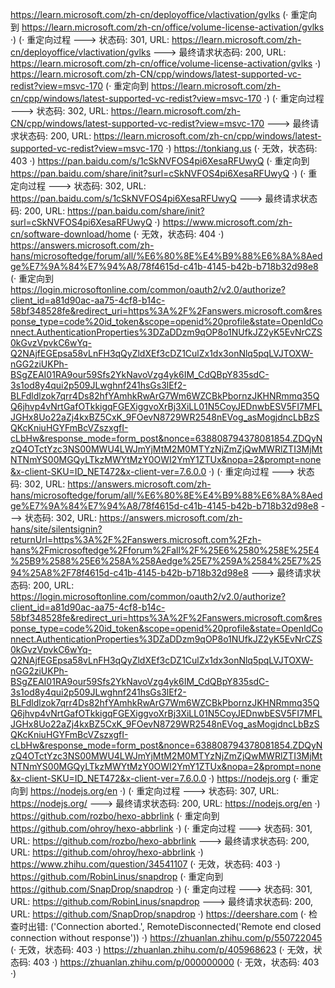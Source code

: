 https://learn.microsoft.com/zh-cn/deployoffice/vlactivation/gvlks (· 重定向到 https://learn.microsoft.com/zh-cn/office/volume-license-activation/gvlks ·)
(· 重定向过程 ---> 状态码: 301, URL: https://learn.microsoft.com/zh-cn/deployoffice/vlactivation/gvlks ---> 最终请求状态码: 200, URL: https://learn.microsoft.com/zh-cn/office/volume-license-activation/gvlks ·)
https://learn.microsoft.com/zh-CN/cpp/windows/latest-supported-vc-redist?view=msvc-170 (· 重定向到 https://learn.microsoft.com/zh-cn/cpp/windows/latest-supported-vc-redist?view=msvc-170 ·)
(· 重定向过程 ---> 状态码: 302, URL: https://learn.microsoft.com/zh-CN/cpp/windows/latest-supported-vc-redist?view=msvc-170 ---> 最终请求状态码: 200, URL: https://learn.microsoft.com/zh-cn/cpp/windows/latest-supported-vc-redist?view=msvc-170 ·)
https://tonkiang.us (· 无效，状态码: 403 ·)
https://pan.baidu.com/s/1cSkNVFOS4pi6XesaRFUwyQ (· 重定向到 https://pan.baidu.com/share/init?surl=cSkNVFOS4pi6XesaRFUwyQ ·)
(· 重定向过程 ---> 状态码: 302, URL: https://pan.baidu.com/s/1cSkNVFOS4pi6XesaRFUwyQ ---> 最终请求状态码: 200, URL: https://pan.baidu.com/share/init?surl=cSkNVFOS4pi6XesaRFUwyQ ·)
https://www.microsoft.com/zh-cn/software-download/home (· 无效，状态码: 404 ·)
https://answers.microsoft.com/zh-hans/microsoftedge/forum/all/%E6%80%8E%E4%B9%88%E6%8A%8Aedge%E7%9A%84%E7%94%A8/78f4615d-c41b-4145-b42b-b718b32d98e8 (· 重定向到 https://login.microsoftonline.com/common/oauth2/v2.0/authorize?client_id=a81d90ac-aa75-4cf8-b14c-58bf348528fe&redirect_uri=https%3A%2F%2Fanswers.microsoft.com&response_type=code%20id_token&scope=openid%20profile&state=OpenIdConnect.AuthenticationProperties%3DZaDDzm9qOP8o1NUfkJZ2yK5EvNrCZS0kGvzVpvkC6wYq-Q2NAjfEGEpsa58vLnFH3qQyZldXEf3cDZ1CulZx1dx3onNlq5pqLVJTOXW-nGG2ziUKPh-BSgZEAI01RA9our59Sfs2YkNavoVzg4yk6IM_CdQBpY835sdC-3s1od8y4qui2p509JLwghnf241hsGs3lEf2-BLFdldlzok7qrr4Ds82hfYAmhkRwArG7Wm6WZCBkPbornzJKHNRmmq35QQ6jhvp4vNrtGafOTkkigqFGEXiggvoXrBj3XiLL01N5CoyJEDnwbESV5FI7MFLJGHx8Uo22aZj4kxBZ5CxK_9FOevN8729WR2548nEVog_asMogjdncLbBzSQKcKniuHGYFmBcVZszxgfI-cLbHw&response_mode=form_post&nonce=638808794378081854.ZDQyNzQ4OTctYzc3NS00MWU4LWJmYjMtM2M0MTYzNjZmZjQwMWRlZTI3MjMtNTNmYS00MGQyLTkzMWYtMzY0OWI2YmY1ZTUx&nopa=2&prompt=none&x-client-SKU=ID_NET472&x-client-ver=7.6.0.0 ·)
(· 重定向过程 ---> 状态码: 302, URL: https://answers.microsoft.com/zh-hans/microsoftedge/forum/all/%E6%80%8E%E4%B9%88%E6%8A%8Aedge%E7%9A%84%E7%94%A8/78f4615d-c41b-4145-b42b-b718b32d98e8 ---> 状态码: 302, URL: https://answers.microsoft.com/zh-hans/site/silentsignin?returnUrl=https%3A%2F%2Fanswers.microsoft.com%2Fzh-hans%2Fmicrosoftedge%2Fforum%2Fall%2F%25E6%2580%258E%25E4%25B9%2588%25E6%258A%258Aedge%25E7%259A%2584%25E7%2594%25A8%2F78f4615d-c41b-4145-b42b-b718b32d98e8 ---> 最终请求状态码: 200, URL: https://login.microsoftonline.com/common/oauth2/v2.0/authorize?client_id=a81d90ac-aa75-4cf8-b14c-58bf348528fe&redirect_uri=https%3A%2F%2Fanswers.microsoft.com&response_type=code%20id_token&scope=openid%20profile&state=OpenIdConnect.AuthenticationProperties%3DZaDDzm9qOP8o1NUfkJZ2yK5EvNrCZS0kGvzVpvkC6wYq-Q2NAjfEGEpsa58vLnFH3qQyZldXEf3cDZ1CulZx1dx3onNlq5pqLVJTOXW-nGG2ziUKPh-BSgZEAI01RA9our59Sfs2YkNavoVzg4yk6IM_CdQBpY835sdC-3s1od8y4qui2p509JLwghnf241hsGs3lEf2-BLFdldlzok7qrr4Ds82hfYAmhkRwArG7Wm6WZCBkPbornzJKHNRmmq35QQ6jhvp4vNrtGafOTkkigqFGEXiggvoXrBj3XiLL01N5CoyJEDnwbESV5FI7MFLJGHx8Uo22aZj4kxBZ5CxK_9FOevN8729WR2548nEVog_asMogjdncLbBzSQKcKniuHGYFmBcVZszxgfI-cLbHw&response_mode=form_post&nonce=638808794378081854.ZDQyNzQ4OTctYzc3NS00MWU4LWJmYjMtM2M0MTYzNjZmZjQwMWRlZTI3MjMtNTNmYS00MGQyLTkzMWYtMzY0OWI2YmY1ZTUx&nopa=2&prompt=none&x-client-SKU=ID_NET472&x-client-ver=7.6.0.0 ·)
https://nodejs.org (· 重定向到 https://nodejs.org/en ·)
(· 重定向过程 ---> 状态码: 307, URL: https://nodejs.org/ ---> 最终请求状态码: 200, URL: https://nodejs.org/en ·)
https://github.com/rozbo/hexo-abbrlink (· 重定向到 https://github.com/ohroy/hexo-abbrlink ·)
(· 重定向过程 ---> 状态码: 301, URL: https://github.com/rozbo/hexo-abbrlink ---> 最终请求状态码: 200, URL: https://github.com/ohroy/hexo-abbrlink ·)
https://www.zhihu.com/question/34541107 (· 无效，状态码: 403 ·)
https://github.com/RobinLinus/snapdrop (· 重定向到 https://github.com/SnapDrop/snapdrop ·)
(· 重定向过程 ---> 状态码: 301, URL: https://github.com/RobinLinus/snapdrop ---> 最终请求状态码: 200, URL: https://github.com/SnapDrop/snapdrop ·)
https://deershare.com (· 检查时出错: ('Connection aborted.', RemoteDisconnected('Remote end closed connection without response')) ·)
https://zhuanlan.zhihu.com/p/550722045 (· 无效，状态码: 403 ·)
https://zhuanlan.zhihu.com/p/405968623 (· 无效，状态码: 403 ·)
https://zhuanlan.zhihu.com/p/000000000 (· 无效，状态码: 403 ·)
